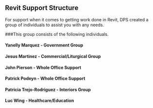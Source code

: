 ## Revit Support Structure

For support when it comes to getting work done in Revit, DPS created a group of individuals to assist you with any needs.

###This group consists of the following individuals.

#### Yanelly Marquez - Government Group

#### Jesus Martinez - Commercial/Liturgical Group

#### John Pierson - Whole Office Support

#### Patrick Podeyn - Whole Office Support

#### Patricia Trejo-Rodriguez - Interiors Group

#### Luc Wing - Healthcare/Education
